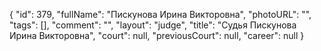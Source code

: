 {
    "id": 379,
    "fullName": "Пискунова Ирина Викторовна",
    "photoURL": "",
    "tags": [],
    "comment": "",
    "layout": "judge",
    "title": "Судья Пискунова Ирина Викторовна",
    "court": null,
    "previousCourt": null,
    "career": null
}